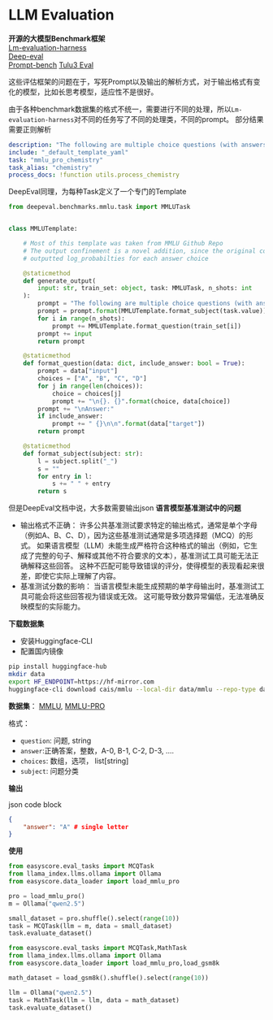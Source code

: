 # LLM Evaluation

**开源的大模型Benchmark框架**    
[Lm-evaluation-harness](https://github.com/EleutherAI/lm-evaluation-harness/tree/main)    
[Deep-eval](https://docs.confident-ai.com/docs/benchmarks-introduction)    
[Prompt-bench](https://github.com/microsoft/promptbench)
[Tulu3 Eval](https://github.com/allenai/olmes)

这些评估框架的问题在于，写死Prompt以及输出的解析方式，对于输出格式有变化的模型，比如长思考模型，适应性不是很好。

由于各种benchmark数据集的格式不统一，需要进行不同的处理，所以`Lm-evaluation-harness`对不同的任务写了不同的处理类，不同的prompt。
部分结果需要正则解析
```yaml
description: "The following are multiple choice questions (with answers) about chemistry. Think step by step and then finish your answer with \"the answer is (X)\" where X is the correct letter choice.\n"
include: "_default_template_yaml"
task: "mmlu_pro_chemistry"
task_alias: "chemistry"
process_docs: !function utils.process_chemistry
```

DeepEval同理，为每种Task定义了一个专门的Template
```python
from deepeval.benchmarks.mmlu.task import MMLUTask


class MMLUTemplate:

    # Most of this template was taken from MMLU Github Repo
    # The output confinement is a novel addition, since the original code
    # outputted log_probabilties for each answer choice

    @staticmethod
    def generate_output(
        input: str, train_set: object, task: MMLUTask, n_shots: int
    ):
        prompt = "The following are multiple choice questions (with answers) about{}.\n\n"
        prompt = prompt.format(MMLUTemplate.format_subject(task.value))
        for i in range(n_shots):
            prompt += MMLUTemplate.format_question(train_set[i])
        prompt += input
        return prompt

    @staticmethod
    def format_question(data: dict, include_answer: bool = True):
        prompt = data["input"]
        choices = ["A", "B", "C", "D"]
        for j in range(len(choices)):
            choice = choices[j]
            prompt += "\n{}. {}".format(choice, data[choice])
        prompt += "\nAnswer:"
        if include_answer:
            prompt += " {}\n\n".format(data["target"])
        return prompt

    @staticmethod
    def format_subject(subject: str):
        l = subject.split("_")
        s = ""
        for entry in l:
            s += " " + entry
        return s
```

但是DeepEval文档中说，大多数需要输出json
**语言模型基准测试中的问题**
- 输出格式不正确：
许多公共基准测试要求特定的输出格式，通常是单个字母（例如A、B、C、D），因为这些基准测试通常是多项选择题（MCQ）的形式。
如果语言模型（LLM）未能生成严格符合这种格式的输出（例如，它生成了完整的句子、解释或其他不符合要求的文本），基准测试工具可能无法正确解释这些回答。
这种不匹配可能导致错误的评分，使得模型的表现看起来很差，即使它实际上理解了内容。
- 基准测试分数的影响：
当语言模型未能生成预期的单字母输出时，基准测试工具可能会将这些回答视为错误或无效。
这可能导致分数异常偏低，无法准确反映模型的实际能力。


**下载数据集**
- 安装Huggingface-CLI
- 配置国内镜像

```bash
pip install huggingface-hub
mkdir data
export HF_ENDPOINT=https://hf-mirror.com
huggingface-cli download cais/mmlu --local-dir data/mmlu --repo-type dataset
```

**数据集**：
[MMLU](https://huggingface.co/datasets/cais/mmlu), [MMLU-PRO](https://huggingface.co/datasets/TIGER-Lab/MMLU-Pro?row=13)


格式：
- `question`: 问题, string
- `answer`:正确答案，整数，A-0, B-1, C-2, D-3, ....
- `choices`: 数组，选项， list[string]
- `subject`: 问题分类

**输出**

json code block
```json
{
    "answer": "A" # single letter
}
```


**使用**
```python
from easyscore.eval_tasks import MCQTask
from llama_index.llms.ollama import Ollama
from easyscore.data_loader import load_mmlu_pro

pro = load_mmlu_pro()
m = Ollama("qwen2.5")

small_dataset = pro.shuffle().select(range(10))
task = MCQTask(llm = m, data = small_dataset)
task.evaluate_dataset()
```


```python
from easyscore.eval_tasks import MCQTask,MathTask
from llama_index.llms.ollama import Ollama
from easyscore.data_loader import load_mmlu_pro,load_gsm8k

math_dataset = load_gsm8k().shuffle().select(range(10))

llm = Ollama("qwen2.5")
task = MathTask(llm = llm, data = math_dataset)
task.evaluate_dataset()
```
